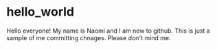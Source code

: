 # hello_world

Hello everyone!
My name is Naomi and I am new to github. 
This is just a sample of me committing chnages. Please don't mind me. 

